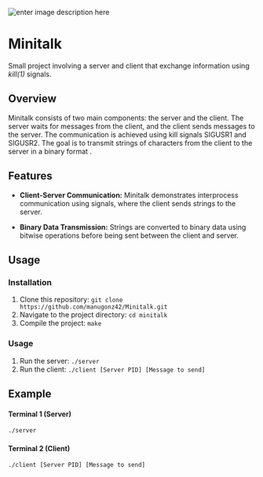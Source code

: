 ![enter image description here](https://res.cloudinary.com/practicaldev/image/fetch/s--5Y59vdPn--/c_imagga_scale,f_auto,fl_progressive,h_420,q_auto,w_1000/https://dev-to-uploads.s3.amazonaws.com/uploads/articles/s5s5kdrvqfyh363utvs2.png)
# Minitalk
Small project involving a server and client that exchange information using *kill(1)* signals.
## Overview

Minitalk consists of two main components: the server and the client. The server waits for messages from the client, and the client sends messages to the server. The communication is achieved using kill signals SIGUSR1 and SIGUSR2.
The goal is to transmit strings of characters from the client to the server in a binary format .

## Features

- **Client-Server Communication:** Minitalk demonstrates interprocess communication using signals, where the client sends strings to the server.

- **Binary Data Transmission:** Strings are converted to binary data using bitwise operations before being sent between the client and server.

## Usage

### Installation
1. Clone this repository: `git clone https://github.com/manugonz42/Minitalk.git`
2. Navigate to the project directory: `cd minitalk`
3. Compile the project: `make`

### Usage
1. Run the server: `./server`
2. Run the client: `./client [Server PID] [Message to send]`

## Example

#### Terminal 1 (Server)
```bash
./server
```
#### Terminal 2 (Client)
```bash
./client [Server PID] [Message to send]
```
